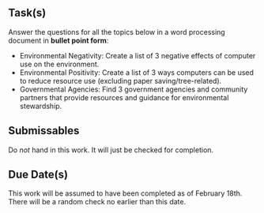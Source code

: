 Task(s)
-------
Answer the questions for all the topics below in a word processing document in **bullet point form**:

  * Environmental Negativity: Create a list of 3 negative effects of computer use on the environment.
  * Environmental Positivity: Create a list of 3 ways computers can be used to reduce resource use (excluding paper saving/tree-related).
  * Governmental Agencies: Find 3 government agencies and community partners that provide resources and guidance for environmental stewardship.

Submissables
------------------
Do _not_ hand in this work.  It will just be checked for completion.

Due Date(s)
-----------
This work will be assumed to have been completed as of February 18th.  There will be a random check no earlier than this date.
